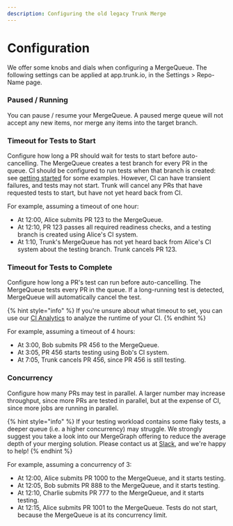 ```yaml
---
description: Configuring the old legacy Trunk Merge
---
```


# Configuration

We offer some knobs and dials when configuring a MergeQueue. The following settings can be applied at app.trunk.io, in the Settings > Repo-Name page.

### Paused / Running

You can pause / resume your MergeQueue. A paused merge queue will not accept any new items, nor merge any items into the target branch.

### Timeout for Tests to Start

Configure how long a PR should wait for tests to start before auto-cancelling. The MergeQueue creates a test branch for every PR in the queue. CI should be configured to run tests when that branch is created: see [getting started](getting-started.md) for some examples. However, CI can have transient failures, and tests may not start. Trunk will cancel any PRs that have requested tests to start, but have not yet heard back from CI.

For example, assuming a timeout of one hour:

* At 12:00, Alice submits PR 123 to the MergeQueue.
* At 12:10, PR 123 passes all required readiness checks, and a testing branch is created using Alice's CI system.
* At 1:10, Trunk's MergeQueue has not yet heard back from Alice's CI system about the testing branch. Trunk cancels PR 123.

### Timeout for Tests to Complete

Configure how long a PR's test can run before auto-cancelling. The MergeQueue tests every PR in the queue. If a long-running test is detected, MergeQueue will automatically cancel the test.

{% hint style="info" %}
If you're unsure about what timeout to set, you can use our [CI Analytics](https://trunk.io/products/ci-analytics) to analyze the runtime of your CI.
{% endhint %}

For example, assuming a timeout of 4 hours:

* At 3:00, Bob submits PR 456 to the MergeQueue.
* At 3:05, PR 456 starts testing using Bob's CI system.
* At 7:05, Trunk cancels PR 456, since PR 456 is still testing.

### Concurrency

Configure how many PRs may test in parallel. A larger number may increase throughput, since more PRs are tested in parallel, but at the expense of CI, since more jobs are running in parallel.

{% hint style="info" %}
If your testing workload contains some flaky tests, a deeper queue (i.e. a higher concurrency) may struggle. We strongly suggest you take a look into our MergeGraph offering to reduce the average depth of your merging solution. Please contact us at [Slack](https://slack.trunk.io), and we're happy to help!
{% endhint %}

For example, assuming a concurrency of 3:

* At 12:00, Alice submits PR 1000 to the MergeQueue, and it starts testing.
* At 12:05, Bob submits PR 888 to the MergeQueue, and it starts testing.
* At 12:10, Charlie submits PR 777 to the MergeQueue, and it starts testing.
* At 12:15, Alice submits PR 1001 to the MergeQueue. Tests do not start, because the MergeQueue is at its concurrency limit.
